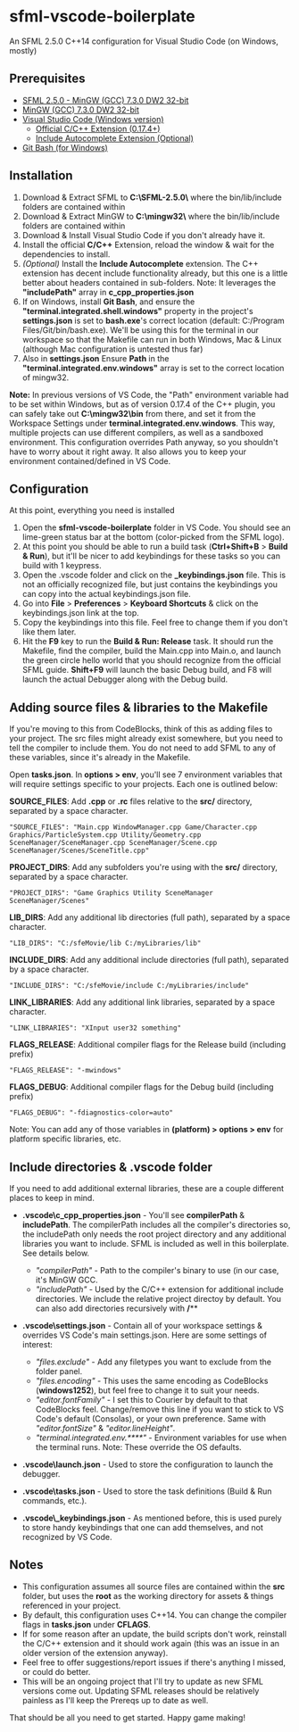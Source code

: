 # sfml-vscode-boilerplate
An SFML 2.5.0 C++14 configuration for Visual Studio Code (on Windows, mostly)

## Prerequisites

* [SFML 2.5.0 - MinGW (GCC) 7.3.0 DW2 32-bit](https://www.sfml-dev.org/files/SFML-2.5.0-windows-gcc-7.3.0-mingw-32-bit.zip)
* [MinGW (GCC) 7.3.0 DW2 32-bit](https://sourceforge.net/projects/mingw-w64/files/Toolchains%20targetting%20Win32/Personal%20Builds/mingw-builds/7.3.0/threads-posix/dwarf/i686-7.3.0-release-posix-dwarf-rt_v5-rev0.7z/download)
* [Visual Studio Code (Windows version)](https://code.visualstudio.com/download)
  * [Official C/C++ Extension (0.17.4+)](https://marketplace.visualstudio.com/items?itemName=ms-vscode.cpptools)
  * [Include Autocomplete Extension (Optional)](https://marketplace.visualstudio.com/items?itemName=ajshort.include-autocomplete)
* [Git Bash (for Windows) ](https://git-scm.com/downloads)

## Installation

1. Download & Extract SFML to **C:\\SFML-2.5.0\\** where the bin/lib/include folders are contained within
2. Download & Extract MinGW to **C:\\mingw32\\** where the bin/lib/include folders are contained within
4. Download & Install Visual Studio Code if you don't already have it.
5. Install the official **C/C++** Extension, reload the window & wait for the dependencies to install.
6. _(Optional)_ Install the **Include Autocomplete** extension. The C++ extension has decent include functionality already, but this one is a little better about headers contained in sub-folders. Note: It leverages the **"includePath"** array in **c\_cpp\_properties.json**
7. If on Windows, install **Git Bash**, and ensure the **"terminal.integrated.shell.windows"** property in the project's **settings.json** is set to **bash.exe**'s correct location (default: C:/Program Files/Git/bin/bash.exe). We'll be using this for the terminal in our workspace so that the Makefile can run in both Windows, Mac & Linux (although Mac configuration is untested thus far)
8. Also in **settings.json** Ensure **Path** in the **"terminal.integrated.env.windows"** array is set to the correct location of mingw32. 

**Note:** In previous versions of VS Code, the "Path" environment variable had to be set within Windows, but as of version 0.17.4 of the C++ plugin, you can safely take out **C:\\mingw32\\bin** from there, and set it from the Workspace Settings under **terminal.integrated.env.windows**. This way, multiple projects can use different compilers, as well as a sandboxed environment. This configuration overrides Path anyway, so you shouldn't have to worry about it right away. It also allows you to keep your environment contained/defined in VS Code.

## Configuration

At this point, everything you need is installed

1. Open the **sfml-vscode-boilerplate** folder in VS Code. You should see an lime-green status bar at the bottom (color-picked from the SFML logo).
2. At this point you should be able to run a build task (**Ctrl+Shift+B** > **Build & Run**), but it'll be nicer to add keybindings for these tasks so you can build with 1 keypress.
3. Open the .vscode folder and click on the **\_keybindings.json** file. This is not an officially recognized file, but just contains the keybindings you can copy into the actual keybindings.json file.
4. Go into **File** > **Preferences** > **Keyboard Shortcuts** & click on the keybindings.json link at the top.
5. Copy the keybindings into this file. Feel free to change them if you don't like them later.
6. Hit the **F9** key to run the **Build & Run: Release** task. It should run the Makefile, find the compiler, build the Main.cpp into Main.o, and launch the green circle hello world that you should recognize from the official SFML guide. **Shift+F9** will launch the basic Debug build, and F8 will launch the actual Debugger along with the Debug build.

## Adding source files & libraries to the Makefile

If you're moving to this from CodeBlocks, think of this as adding files to your project. The src files might already exist somewhere, but you need to tell the compiler to include them. You do not need to add SFML to any of these variables, since it's already in the Makefile.

Open **tasks.json**. In **options > env**, you'll see 7 environment variables that will require settings specific to your projects. Each one is outlined below:

**SOURCE_FILES**: Add **.cpp** or **.rc** files relative to the **src/** directory, separated by a space character.
```
"SOURCE_FILES": "Main.cpp WindowManager.cpp Game/Character.cpp Graphics/ParticleSystem.cpp Utility/Geometry.cpp SceneManager/SceneManager.cpp SceneManager/Scene.cpp SceneManager/Scenes/SceneTitle.cpp"
```

**PROJECT_DIRS**: Add any subfolders you're using with the **src/** directory, separated by a space character.
```
"PROJECT_DIRS": "Game Graphics Utility SceneManager SceneManager/Scenes"
```

**LIB_DIRS**: Add any additional lib directories (full path), separated by a space character.
```
"LIB_DIRS": "C:/sfeMovie/lib C:/myLibraries/lib"
```

**INCLUDE_DIRS**: Add any additional include directories (full path), separated by a space character.
```
"INCLUDE_DIRS": "C:/sfeMovie/include C:/myLibraries/include"
```

**LINK_LIBRARIES**: Add any additional link libraries, separated by a space character.
```
"LINK_LIBRARIES": "XInput user32 something"
```

**FLAGS_RELEASE**: Additional compiler flags for the Release build (including prefix)
```
"FLAGS_RELEASE": "-mwindows"
```

**FLAGS_DEBUG**: Additional compiler flags for the Debug build (including prefix)
```
"FLAGS_DEBUG": "-fdiagnostics-color=auto"
```

Note: You can add any of those variables in **(platform) > options > env** for platform specific libraries, etc.

## Include directories & .vscode folder

If you need to add additional external libraries, these are a couple different places to keep in mind.

* **.vscode\\c\_cpp\_properties.json** - You'll see **compilerPath** & **includePath**. The compilerPath includes all the compiler's directories so, the includePath only needs the root project directory and any additional libraries you want to include. SFML is included as well in this boilerplate. See details below.

  * _"compilerPath"_ - Path to the compiler's binary to use (in our case, it's MinGW GCC.
  * _"includePath"_ - Used by the C/C++ extension for additional include directories. We include the relative project directoy by default. You can also add directories recursively with **/****

* **.vscode\\settings.json** - Contain all of your workspace settings & overrides VS Code's main settings.json. Here are some settings of interest:

  * _"files.exclude"_ - Add any filetypes you want to exclude from the folder panel.
  * _"files.encoding"_ - This uses the same encoding as CodeBlocks (**windows1252**), but feel free to change it to suit your needs.
  * _"editor.fontFamily"_ - I set this to Courier by default to that CodeBlocks feel. Change/remove this line if you want to stick to VS Code's default (Consolas), or your own preference. Same with _"editor.fontSize"_ & _"editor.lineHeight"_.
  * _"terminal.integrated.env.****"_ - Environment variables for use when the terminal runs. Note: These override the OS defaults.

* **.vscode\\launch.json** - Used to store the configuration to launch the debugger.
* **.vscode\\tasks.json** - Used to store the task definitions (Build & Run commands, etc.).
* **.vscode\\_keybindings.json** - As mentioned before, this is used purely to store handy keybindings that one can add themselves, and not recognized by VS Code.

## Notes

* This configuration assumes all source files are contained within the **src** folder, but uses the **root** as the working directory for assets & things referenced in your project.
* By default, this configuration uses C++14. You can change the compiler flags in **tasks.json** under **CFLAGS**.
* If for some reason after an update, the build scripts don't work, reinstall the C/C++ extension and it should work again (this was an issue in an older version of the extension anyway).
* Feel free to offer suggestions/report issues if there's anything I missed, or could do better.
* This will be an ongoing project that I'll try to update as new SFML versions come out. Updating SFML releases should be relatively painless as I'll keep the Prereqs up to date as well.


That should be all you need to get started. Happy game making!